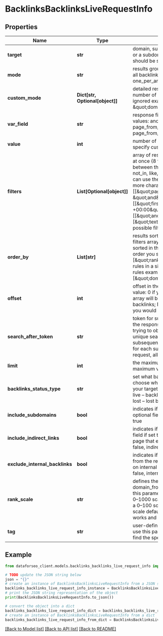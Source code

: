 # BacklinksBacklinksLiveRequestInfo


## Properties

Name | Type | Description | Notes
------------ | ------------- | ------------- | -------------
**target** | **str** | domain, subdomain or webpage to get backlinks for required field a domain or a subdomain should be specified without https:// and www. a page should be specified with absolute URL (including http:// or https://) | [optional] 
**mode** | **str** | results grouping type optional field possible grouping types: as_is – returns all backlinks one_per_domain – returns one backlink per domain one_per_anchor – returns one backlink per anchor default value: as_is | [optional] 
**custom_mode** | **Dict[str, Optional[object]]** | detailed results grouping type optional field use this object to get a specific number of backlinks per field if you use custom_mode, then mode will be ignored example: \&quot;custom_mode\&quot;: {\&quot;field\&quot;: \&quot;domain\&quot;, \&quot;value\&quot;: 100} | [optional] 
**var_field** | **str** | response field required field if you choose to specify custom_mode possible values: anchor domain_from domain_from_country tld_from page_from_encoding page_from_language item_type page_from_status_code semantic_location | [optional] 
**value** | **int** | number of backlinks to return per field required field if you choose to specify custom_mode can be set from 1 to 1000 | [optional] 
**filters** | **List[Optional[object]]** | array of results filtering parameters optional field you can add several filters at once (8 filters maximum) you should set a logical operator and, or between the conditions the following operators are supported: &#x3D;, &lt;&gt;, in, not_in, like, not_like, ilike, not_ilike, regex, not_regex, match, not_match you can use the % operator with like and not_like to match any string of zero or more characters example: [\&quot;rank\&quot;,\&quot;&gt;\&quot;,\&quot;80\&quot;] [[\&quot;page_from_rank\&quot;,\&quot;&gt;\&quot;,\&quot;55\&quot;], \&quot;and\&quot;, [\&quot;dofollow\&quot;,\&quot;&#x3D;\&quot;,true]] [[\&quot;first_seen\&quot;,\&quot;&gt;\&quot;,\&quot;2017-10-23 11:31:45 +00:00\&quot;], \&quot;and\&quot;, [[\&quot;anchor\&quot;,\&quot;like\&quot;,\&quot;%seo%\&quot;],\&quot;or\&quot;,[\&quot;text_pre\&quot;,\&quot;like\&quot;,\&quot;%seo%\&quot;]]] The full list of possible filters is available here. | [optional] 
**order_by** | **List[str]** | results sorting rules optional field you can use the same values as in the filters array to sort the results possible sorting types: asc – results will be sorted in the ascending order desc – results will be sorted in the descending order you should use a comma to set up a sorting type example: [\&quot;rank,desc\&quot;] note that you can set no more than three sorting rules in a single request you should use a comma to separate several sorting rules example: [\&quot;domain_from_rank,desc\&quot;,\&quot;page_from_rank,asc\&quot;] | [optional] 
**offset** | **int** | offset in the results array of the returned backlinks optional field default value: 0 if you specify the 10 value, the first ten backlinks in the results array will be omitted and the data will be provided for the successive backlinks; Note: the maximum value is 20,000, use the search_after_token if you would like to offset more results | [optional] 
**search_after_token** | **str** | token for subsequent requests optional field provided in the identical filed of the response to each request; use this parameter to avoid timeouts while trying to obtain over 20,000 results in a single request; by specifying the unique search_after_token value from the response array, you will get the subsequent results of the initial task; search_after_token values are unique for each subsequent task ; Note: if the search_after_token is specified in the request, all other parameters should be identical to the previous request | [optional] 
**limit** | **int** | the maximum number of returned backlinks optional field default value: 100 maximum value: 1000 | [optional] 
**backlinks_status_type** | **str** | set what backlinks to return and count optional field you can use this field to choose what backlinks will be returned and used for aggregated metrics for your target; possible values: all – all backlinks will be returned and counted; live – backlinks found during the last check will be returned and counted; lost – lost backlinks will be returned and counted; default value: live | [optional] 
**include_subdomains** | **bool** | indicates if the subdomains of the target will be included in the search optional field if set to false, the subdomains will be ignored default value: true | [optional] 
**include_indirect_links** | **bool** | indicates if indirect links to the target will be included in the results optional field if set to true, the results will include data on indirect links pointing to a page that either redirects to the target, or points to a canonical page if set to false, indirect links will be ignored default value: true | [optional] 
**exclude_internal_backlinks** | **bool** | indicates if internal backlinks from subdomains to the target will be excluded from the results optional field if set to true, the results will not include data on internal backlinks from subdomains of the same domain as target if set to false, internal links will be included in the results default value: true | [optional] 
**rank_scale** | **str** | defines the scale used for calculating and displaying the rank, domain_from_rank, and page_from_rank values optional field you can use this parameter to choose whether rank values are presented on a 0–100 or 0–1000 scale possible values: one_hundred — rank values are displayed on a 0–100 scale one_thousand — rank values are displayed on a 0–1000 scale default value: one_thousand learn more about how this parameter works and how ranking metrics are calculated in this Help Center article | [optional] 
**tag** | **str** | user-defined task identifier optional field the character limit is 255 you can use this parameter to identify the task and match it with the result you will find the specified tag value in the data object of the response | [optional] 

## Example

```python
from dataforseo_client.models.backlinks_backlinks_live_request_info import BacklinksBacklinksLiveRequestInfo

# TODO update the JSON string below
json = "{}"
# create an instance of BacklinksBacklinksLiveRequestInfo from a JSON string
backlinks_backlinks_live_request_info_instance = BacklinksBacklinksLiveRequestInfo.from_json(json)
# print the JSON string representation of the object
print(BacklinksBacklinksLiveRequestInfo.to_json())

# convert the object into a dict
backlinks_backlinks_live_request_info_dict = backlinks_backlinks_live_request_info_instance.to_dict()
# create an instance of BacklinksBacklinksLiveRequestInfo from a dict
backlinks_backlinks_live_request_info_from_dict = BacklinksBacklinksLiveRequestInfo.from_dict(backlinks_backlinks_live_request_info_dict)
```
[[Back to Model list]](../README.md#documentation-for-models) [[Back to API list]](../README.md#documentation-for-api-endpoints) [[Back to README]](../README.md)


